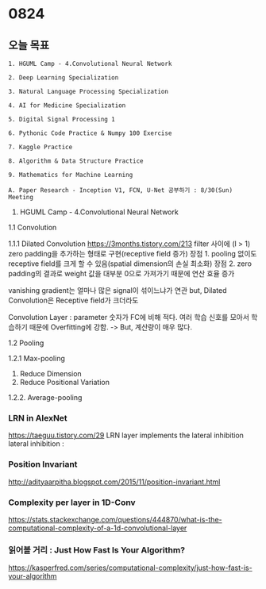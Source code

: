 # 0824
## 오늘 목표
```
1. HGUML Camp - 4.Convolutional Neural Network

2. Deep Learning Specialization

3. Natural Language Processing Specialization

4. AI for Medicine Specialization

5. Digital Signal Processing 1

6. Pythonic Code Practice & Numpy 100 Exercise

7. Kaggle Practice

8. Algorithm & Data Structure Practice

9. Mathematics for Machine Learning

A. Paper Research - Inception V1, FCN, U-Net 공부하기 : 8/30(Sun) Meeting
```

1. HGUML Camp - 4.Convolutional Neural Network

1.1 Convolution

1.1.1 Dilated Convolution
https://3months.tistory.com/213
filter 사이에 (l > 1) zero padding을 추가하는 형태로 구현(receptive field 증가)
장점 1. pooling 없이도 receptive field를 크게 할 수 있음(spatial dimension의 손실 최소화)
장점 2. zero padding의 결과로 weight 값을 대부분 0으로 가져가기 때문에 연산 효율 증가

vanishing gradient는 얼마나 많은 signal이 섞이느냐가 연관
but, Dilated Convolution은 Receptive field가 크더라도 

Convolution Layer : parameter 숫자가 FC에 비해 적다.
여러 학습 신호를 모아서 학습하기 때문에 Overfitting에 강함.
-> But, 계산량이 매우 많다.

1.2 Pooling

1.2.1 Max-pooling
1) Reduce Dimension
2) Reduce Positional Variation

1.2.2. Average-pooling

### LRN in AlexNet
https://taeguu.tistory.com/29
LRN layer implements the lateral inhibition <br>
lateral inhibition : 

### Position Invariant
http://adityaarpitha.blogspot.com/2015/11/position-invariant.html

### Complexity per layer in 1D-Conv
https://stats.stackexchange.com/questions/444870/what-is-the-computational-complexity-of-a-1d-convolutional-layer

### 읽어볼 거리 : Just How Fast Is Your Algorithm?
https://kasperfred.com/series/computational-complexity/just-how-fast-is-your-algorithm
